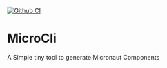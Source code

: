 [![Github CI](https://img.shields.io/github/workflow/status/hashimati/MicroCli/gradle.yml?style=flat-square)](https://github.com/hashimati/MicroCli/actions)

# MicroCli
A Simple tiny tool to generate Micronaut Components
